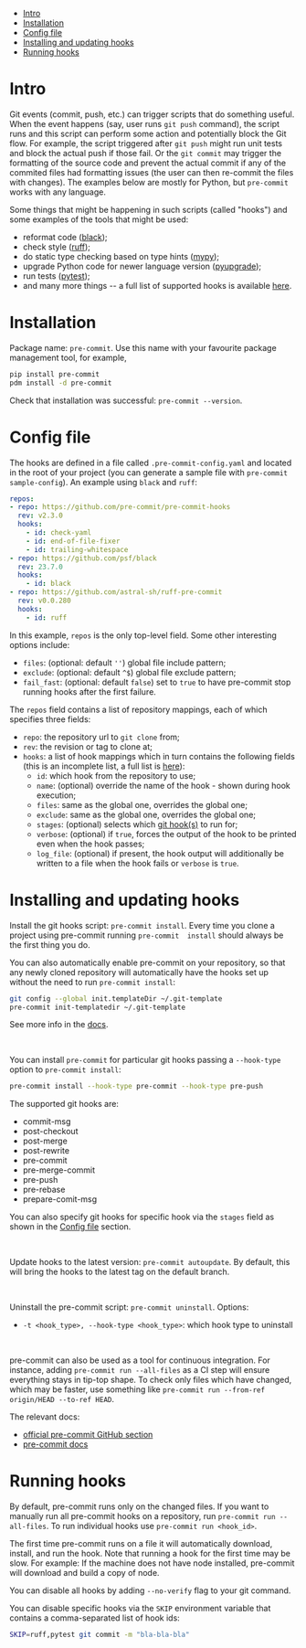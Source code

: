 * [Intro](#intro)
* [Installation](#install)
* [Config file](#config)
* [Installing and updating hooks](#hooks-management)
* [Running hooks](#running-hooks)



<a id="intro"></a>
# Intro

Git events (commit, push, etc.) can trigger scripts that do something useful. When the event happens (say, user runs 
`git push` command), the script runs and this script can perform some action and potentially block the Git flow.
For example, the script triggered after `git push` might run unit tests and block the actual push if those fail. 
Or the `git commit` may trigger the formatting of the source code and prevent the actual commit if any of the commited 
files had formatting issues (the user can then re-commit the files with changes). The examples below are mostly for Python, 
but `pre-commit` works with any language.

Some things that might be happening in such scripts (called "hooks") and some examples of the tools that might be used:
* reformat code ([black](https://github.com/psf/black));
* check style ([ruff](https://github.com/astral-sh/ruff));
* do static type checking based on type hints ([mypy](https://github.com/python/mypy));
* upgrade Python code for newer language version ([pyupgrade](https://github.com/asottile/pyupgrade));
* run tests ([pytest](https://github.com/pytest-dev/pytest));
* and many more things -- a full list of supported hooks is available [here](https://pre-commit.com/hooks.html).



<a id="install"></a>
# Installation

Package name: `pre-commit`. Use this name with your favourite package management tool, for example,
```bash
pip install pre-commit
pdm install -d pre-commit
```

Check that installation was successful: `pre-commit --version`.



<a id="config"></a>
# Config file

The hooks are defined in a file called `.pre-commit-config.yaml` and located in the root of your project (you can 
generate a sample file with `pre-commit sample-config`). An example using `black` and `ruff`:
```yaml
repos:
- repo: https://github.com/pre-commit/pre-commit-hooks
  rev: v2.3.0
  hooks:
    - id: check-yaml
    - id: end-of-file-fixer
    - id: trailing-whitespace
- repo: https://github.com/psf/black
  rev: 23.7.0
  hooks:
    - id: black
- repo: https://github.com/astral-sh/ruff-pre-commit
  rev: v0.0.280
  hooks:
    - id: ruff
```

In this example, `repos` is the only top-level field. Some other interesting options include:
* `files`: (optional: default `''`) global file include pattern;
* `exclude`: (optional: default `^$`) global file exclude pattern;
* `fail_fast`: (optional: default `false`) set to `true` to have pre-commit stop running hooks after the first failure.

The `repos` field contains a list of repository mappings, each of which specifies three fields:
* `repo`: the repository url to `git clone` from;
* `rev`: the revision or tag to clone at;
* `hooks`: a list of hook mappings which in turn contains the following fields (this is an incomplete list, a
full list is [here](https://pre-commit.com/#pre-commit-configyaml---hooks)):
  * `id`: which hook from the repository to use;
  * `name`: (optional) override the name of the hook - shown during hook execution;
  * `files`: same as the global one, overrides the global one;
  * `exclude`: same as the global one, overrides the global one;
  * `stages`: (optional) selects which [git hook(s)](#git-hooks-list) to run for;
  * `verbose`: (optional) if `true`, forces the output of the hook to be printed even when the hook passes;
  * `log_file`: (optional) if present, the hook output will additionally be written to a file when the hook fails or 
`verbose` is `true`.



<a id="hooks-management"></a>
# Installing and updating hooks

Install the git hooks script: `pre-commit install`. Every time you clone a project using pre-commit running `pre-commit 
install` should always be the first thing you do.

You can also automatically enable pre-commit on your repository, so that any newly cloned repository will automatically 
have the hooks set up without the need to run `pre-commit install`:
```bash
git config --global init.templateDir ~/.git-template
pre-commit init-templatedir ~/.git-template
```

See more info in the [docs](https://pre-commit.com/#automatically-enabling-pre-commit-on-repositories).

<br/>

You can install `pre-commit` for particular git hooks passing a `--hook-type` option to `pre-commit install`:
```bash
pre-commit install --hook-type pre-commit --hook-type pre-push
```

<a id="git-hooks-list"></a>
The supported git hooks are:
* commit-msg
* post-checkout
* post-merge
* post-rewrite
* pre-commit
* pre-merge-commit
* pre-push
* pre-rebase
* prepare-comit-msg

You can also specify git hooks for specific hook via the `stages` field as shown in the [Config file](#config) section.

<br/>

Update hooks to the latest version: `pre-commit autoupdate`. By default, this will bring the hooks to the latest tag on the default branch.

<br/>

Uninstall the pre-commit script: `pre-commit uninstall`. Options:
* `-t <hook_type>, --hook-type <hook_type>`: which hook type to uninstall

<br/>

pre-commit can also be used as a tool for continuous integration. For instance, adding `pre-commit run --all-files` as
a CI step will ensure everything stays in tip-top shape. To check only files which have changed, which may be faster, 
use something like `pre-commit run --from-ref origin/HEAD --to-ref HEAD`.

The relevant docs:
* [official pre-commit GitHub section](https://github.com/pre-commit/action)
* [pre-commit docs](https://pre-commit.com/#github-actions-example)



<a id="running-hooks"></a>
# Running hooks
By default, pre-commit runs only on the changed files.
If you want to manually run all pre-commit hooks on a repository, run `pre-commit run --all-files`. 
To run individual hooks use `pre-commit run <hook_id>`.

The first time pre-commit runs on a file it will automatically download, install, and run the hook. Note that running a 
hook for the first time may be slow. For example: If the machine does not have node installed, pre-commit will download 
and build a copy of node.

You can disable all hooks by adding `--no-verify` flag to your git command.

You can disable specific hooks via the `SKIP` environment variable that contains a comma-separated list of hook ids:
```bash
SKIP=ruff,pytest git commit -m "bla-bla-bla"
```
